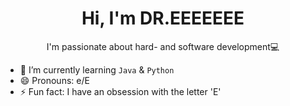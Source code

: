 <h1 align='center'>
Hi, I'm DR.EEEEEEE
</h1>

<p align='center'>
  I'm passionate about hard- and software development💻
</p>

- 🌱 I’m currently learning ``Java`` & ``Python``
- 😄 Pronouns: e/E
- ⚡ Fun fact: I have an obsession with the letter 'E'

<!---
DR-EEEEEEE/DR-EEEEEEE is a ✨ special ✨ repository because its `README.md` (this file) appears on your GitHub profile.
You can click the Preview link to take a look at your changes.
--->
